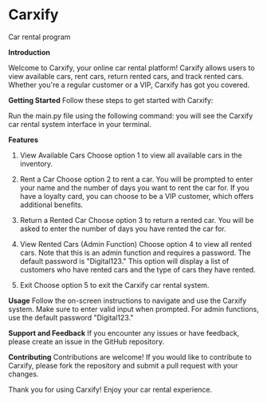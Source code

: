 # Carxify
Car rental program 

**Introduction**

Welcome to Carxify, your online car rental platform! Carxify allows users to view available cars, rent cars, return rented cars, and track rented cars. Whether you're a regular customer or a VIP, Carxify has got you covered.

**Getting Started**
Follow these steps to get started with Carxify:

Run the main.py file using the following command:
you will see the Carxify car rental system interface in your terminal.

**Features**
1. View Available Cars
Choose option 1 to view all available cars in the inventory.

2. Rent a Car
Choose option 2 to rent a car. You will be prompted to enter your name and the number of days you want to rent the car for. If you have a loyalty card, you can choose to be a VIP customer, which offers additional benefits.

3. Return a Rented Car
Choose option 3 to return a rented car. You will be asked to enter the number of days you have rented the car for.

4. View Rented Cars (Admin Function)
Choose option 4 to view all rented cars. Note that this is an admin function and requires a password. The default password is "Digital123." This option will display a list of customers who have rented cars and the type of cars they have rented.

5. Exit
Choose option 5 to exit the Carxify car rental system.

**Usage**
Follow the on-screen instructions to navigate and use the Carxify system.
Make sure to enter valid input when prompted.
For admin functions, use the default password "Digital123."

**Support and Feedback**
If you encounter any issues or have feedback, please create an issue in the GitHub repository.

**Contributing**
Contributions are welcome! If you would like to contribute to Carxify, please fork the repository and submit a pull request with your changes.

Thank you for using Carxify! Enjoy your car rental experience.





